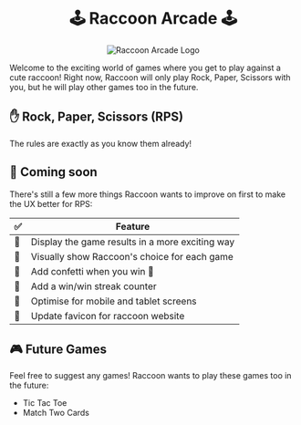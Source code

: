 <h1 align="center">🕹️ Raccoon Arcade 🕹️</h1>

<p align="center">
  <img src="https://user-images.githubusercontent.com/26530973/167229974-8d5bc47d-5666-447c-be9f-db7eb8b570d8.png" alt="Raccoon Arcade Logo"/>
</p>

Welcome to the exciting world of games where you get to play against a cute raccoon! Right now, Raccoon will only play
Rock, Paper, Scissors with you, but he will play other games too in the future.

## ✋ Rock, Paper, Scissors (RPS)

The rules are exactly as you know them already!

## 🏃 Coming soon

There's still a few more things Raccoon wants to improve on first to make the UX better for RPS:

| ✅   | Feature                                         |
|-----|-------------------------------------------------|
| 🔧  | Display the game results in a more exciting way |
| 🔧  | Visually show Raccoon's choice for each game    |
| 🔧  | Add confetti when you win 🎉                    |
| 🔧  | Add a win/win streak counter                    |
| 🔧  | Optimise for mobile and tablet screens          |
| 🔧  | Update favicon for raccoon website          |

## 🎮 Future Games

Feel free to suggest any games! Raccoon wants to play these games too in the future:

* Tic Tac Toe
* Match Two Cards

